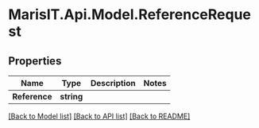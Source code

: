 
# MarisIT.Api.Model.ReferenceRequest

## Properties

Name | Type | Description | Notes
------------ | ------------- | ------------- | -------------
**Reference** | **string** |  | 

[[Back to Model list]](../README.md#documentation-for-models)
[[Back to API list]](../README.md#documentation-for-api-endpoints)
[[Back to README]](../README.md)

